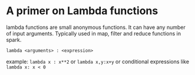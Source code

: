 # A primer on Lambda functions

lambda functions are small anonymous functions. It can have any number of input arguments. Typically used in map, filter and reduce functions in spark.

`lambda <arguments> : <expression>`

example: `lambda x : x**2` or `lambda x,y:x+y` or conditional expressions like `lambda x: x < 0`

